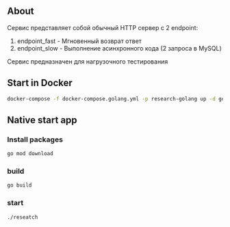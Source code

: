 ## About

Сервис представляет собой обычный HTTP сервер с 2 endpoint:
1. endpoint_fast - Мгновенный возврат ответ
2. endpoint_slow - Выполнение асинхронного кода (2 запроса в MySQL)

Сервис предназначен для нагрузочного тестирования

## Start in Docker

```bash
docker-compose -f docker-compose.golang.yml -p research-golang up -d golang-vanila-app
```

## Native start app 

### Install packages
```bash
go mod download
```

### build
```bash 
go build
```

### start
```bash 
./reseatch
```

